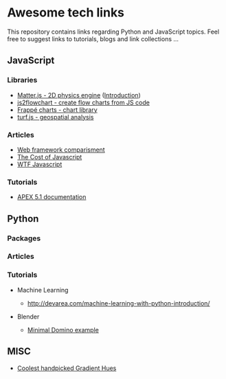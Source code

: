 # Awesome tech links
This repository contains links regarding Python and JavaScript topics. Feel free to suggest links to tutorials, blogs and link collections ...

## JavaScript

### Libraries

* [Matter.js - 2D physics engine](http://brm.io/matter-js/) ([Introduction](http://codersblock.com/blog/javascript-physics-with-matter-js/))
* [js2flowchart - create flow charts from JS code](https://github.com/Bogdan-Lyashenko/js-code-to-svg-flowchart/blob/master/README.md)
* [Frappé charts - chart library](https://frappe.github.io/charts/)
* [turf.js - geospatial analysis](http://turfjs.org/getting-started/)

### Articles

* [Web framework comparisment](https://www.sitepen.com/blog/2017/06/13/if-we-chose-our-javascript-framework-like-we-chose-our-music/)
* [The Cost of Javascript](https://medium.com/dev-channel/the-cost-of-javascript-84009f51e99e)
* [WTF Javascript](https://github.com/denysdovhan/wtfjs/blob/master/README.md)

### Tutorials
* [APEX 5.1 documentation](https://docs.oracle.com/database/apex-5.1/index.htm)

## Python

### Packages

### Articles

### Tutorials

* Machine Learning
  * http://devarea.com/machine-learning-with-python-introduction/

* Blender
  * [Minimal Domino example](http://slicker.me/blender/domino.htm)

## MISC

* [Coolest handpicked Gradient Hues ](https://webkul.github.io/coolhue/)
